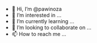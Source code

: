 - 👋 Hi, I’m @pawinoza
- 👀 I’m interested in ...
- 🌱 I’m currently learning ...
- 💞️ I’m looking to collaborate on ...
- 📫 How to reach me ...

<!---
pawinoza/pawinoza is a ✨ special ✨ repository because its `README.md` (this file) appears on your GitHub profile.
You can click the Preview link to take a look at your changes.
--->
